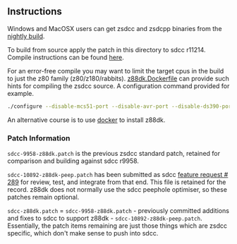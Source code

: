 ## Instructions

Windows and MacOSX users can get zsdcc and zsdcpp binaries from the [nightly build](http://nightly.z88dk.org/).

To build from source apply the patch in this directory to sdcc r11214.
Compile instructions can be found [here](https://www.z88dk.org/wiki/doku.php?id=temp:front#sdcc1).

For an error-free compile you may want to limit the target cpus in the build to just the z80 family (z80/z180/rabbits).  [z88dk.Dockerfile](https://github.com/z88dk/z88dk/blob/master/z88dk.Dockerfile)
can provide such hints for compiling the zsdcc source. A configuration command provided for example.

```bash
./configure --disable-mcs51-port --disable-avr-port --disable-ds390-port --disable-hc08-port --disable-pic-port --disable-pic16-port --disable-xa51-port --disable-stm8-port --disable-tlcs90-port --disable-s08-port --disable-pic14-port --disable-ds390-port --disable-ds400-port --disable-ucsim --disable-device-lib --disable-packihx
```
An alternative course is to use [docker](https://github.com/z88dk/z88dk/blob/master/doc/Dockerfile.md)
to install z88dk.

### Patch Information

`sdcc-9958-z88dk.patch` is the previous zsdcc standard patch, retained for comparison and building against sdcc r9958.

`sdcc-10892-z88dk-peep.patch` has been submitted as sdcc [feature request # 289](https://sourceforge.net/p/sdcc/patches/289/) for review, test, and integrate from that end. This file is retained for the record. z88dk does not normally use the sdcc peephole optimiser, so these patches remain optional.

`sdcc-z88dk.patch` = `sdcc-9958-z88dk.patch` - previously committed additions and fixes to sdcc to support z88dk - `sdcc-10892-z88dk-peep.patch`.  Essentially, the patch items remaining are just those things which are zsdcc specific, which don't make sense to push into sdcc.